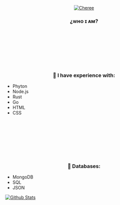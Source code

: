 <div align="center">
<a href="https://www.diegxs.tk"><img src="https://i.ibb.co/8sHbqHz/github-banner.png" alt="Cheree"></img></a>
<h3>¿ᴡʜᴏ ɪ ᴀᴍ?</h3>
<h3></h3>
</div>

### ⠀
### ⠀
### ⠀

<div align="center">
<h3>👑 I have experience with:</h3>
</div>

- Phyton
- Node.js
- Rust
- Go
- HTML
- CSS

### ⠀
### ⠀
### ⠀


<div align="center">
<h3>👑 Databases:</h3>
</div>

- MongoDB
- SQL
- JSON

[![Github Stats](https://lanyard-profile-readme.vercel.app/api/419176939497193472?animated=true)](https://discord.com/users/419176939497193472)
